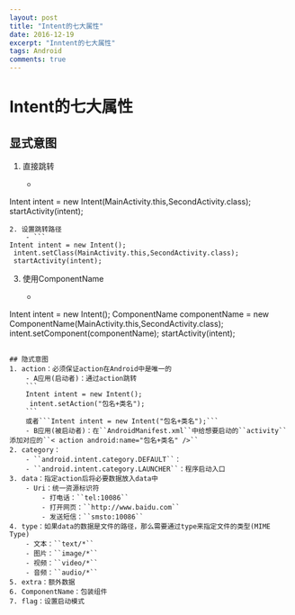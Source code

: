 ```yaml
---
layout: post
title: "Intent的七大属性"
date: 2016-12-19
excerpt: "Inntent的七大属性"
tags: Android
comments: true
---
```


# Intent的七大属性

## 显式意图
1. 直接跳转
    - ```
Intent intent = new Intent(MainActivity.this,SecondActivity.class);
 startActivity(intent);
```
2. 设置跳转路径
    - ```
Intent intent = new Intent();
 intent.setClass(MainActivity.this,SecondActivity.class);
 startActivity(intent);
```
3. 使用ComponentName
    - ```
Intent intent = new Intent();
 ComponentName componentName = new ComponentName(MainActivity.this,SecondActivity.class);
 intent.setComponent(componentName);
 startActivity(intent);
```

## 隐式意图
1. action：必须保证action在Android中是唯一的
	- A应用(启动者)：通过action跳转
	```
	Intent intent = new Intent();
     intent.setAction("包名+类名");
	```
	或者```Intent intent = new Intent("包名+类名");```
	- B应用(被启动者)：在``AndroidManifest.xml``中给想要启动的``activity``添加对应的``< action android:name="包名+类名" />``
2. category：
	- ``android.intent.category.DEFAULT``：
	- ``android.intent.category.LAUNCHER``：程序启动入口
3. data：指定action后将必要数据放入data中
	- Uri：统一资源标识符
		- 打电话：``tel:10086``
		- 打开网页：``http://www.baidu.com``
		- 发送短信：``smsto:10086``
4. type：如果data的数据是文件的路径，那么需要通过type来指定文件的类型(MIME Type)
	- 文本：``text/*``
	- 图片：``image/*``
	- 视频：``video/*``
	- 音频：``audio/*``
5. extra：额外数据
6. ComponentName：包装组件
7. flag：设置启动模式